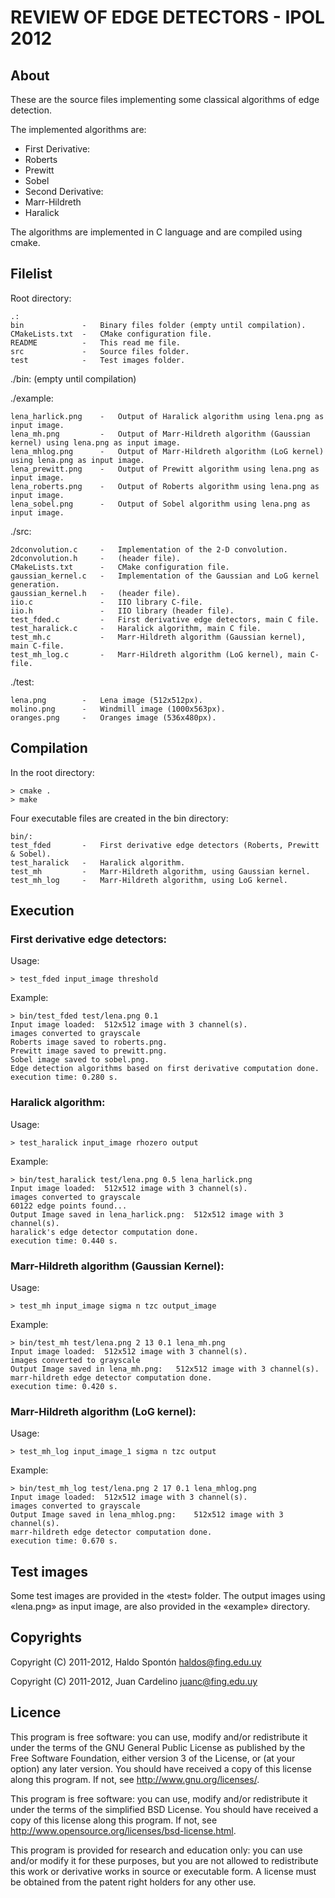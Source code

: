 REVIEW OF EDGE DETECTORS - IPOL 2012
====================================

About
-----

These are the source files implementing some classical algorithms of edge detection. 
	
The implemented algorithms are:
		
* First Derivative:
 * Roberts
 * Prewitt
 * Sobel
* Second Derivative:	
 * Marr-Hildreth
 * Haralick

The algorithms are implemented in C language and are compiled using cmake. 

Filelist
--------

Root directory:

	.:
	bin  			-	Binary files folder (empty until compilation).
	CMakeLists.txt  -	CMake configuration file.
	README  		- 	This read me file.
	src  			-	Source files folder.
	test			-	Test images folder.
	
./bin: (empty until compilation)

./example:

	lena_harlick.png	-	Output of Haralick algorithm using lena.png as input image.
	lena_mh.png			-	Output of Marr-Hildreth algorithm (Gaussian kernel) using lena.png as input image.
	lena_mhlog.png		-	Output of Marr-Hildreth algorithm (LoG kernel) using lena.png as input image.
	lena_prewitt.png	-	Output of Prewitt algorithm using lena.png as input image.
	lena_roberts.png	-	Output of Roberts algorithm using lena.png as input image.
	lena_sobel.png		-	Output of Sobel algorithm using lena.png as input image.
	
./src:

	2dconvolution.c  	-	Implementation of the 2-D convolution.
	2dconvolution.h		-	(header file).
	CMakeLists.txt		-	CMake configuration file.
	gaussian_kernel.c	-	Implementation of the Gaussian and LoG kernel generation.
	gaussian_kernel.h	-	(header file).
	iio.c				-	IIO library C-file.
	iio.h     			-	IIO library (header file).
	test_fded.c      	-	First derivative edge detectors, main C file.
	test_haralick.c		-	Haralick algorithm, main C file.
	test_mh.c   		-	Marr-Hildreth algorithm (Gaussian kernel), main C-file.
	test_mh_log.c 		-	Marr-Hildreth algorithm (LoG kernel), main C-file.
	
./test:

	lena.png  		-	Lena image (512x512px).
	molino.png  	-	Windmill image (1000x563px).
	oranges.png		-	Oranges image (536x480px).

Compilation
-----------

In the root directory:

	> cmake .
	> make

Four executable files are created in the bin directory:

	bin/:
	test_fded  		-	First derivative edge detectors (Roberts, Prewitt & Sobel).
	test_haralick  	-	Haralick algorithm.
	test_mh  		-	Marr-Hildreth algorithm, using Gaussian kernel.
	test_mh_log		-	Marr-Hildreth algorithm, using LoG kernel.


Execution
---------

### First derivative edge detectors:

Usage: 

	> test_fded input_image threshold

Example:

	> bin/test_fded test/lena.png 0.1
	Input image loaded:	 512x512 image with 3 channel(s).
	images converted to grayscale
	Roberts image saved to roberts.png.
	Prewitt image saved to prewitt.png.
	Sobel image saved to sobel.png.
	Edge detection algorithms based on first derivative computation done.
	execution time: 0.280 s.

### Haralick algorithm:

Usage: 

	> test_haralick input_image rhozero output
		
Example:

	> bin/test_haralick test/lena.png 0.5 lena_harlick.png
	Input image loaded:	 512x512 image with 3 channel(s).
	images converted to grayscale
	60122 edge points found...
	Output Image saved in lena_harlick.png:	 512x512 image with 3 channel(s).
	haralick's edge detector computation done.
	execution time: 0.440 s.

### Marr-Hildreth algorithm (Gaussian Kernel):

Usage: 

	> test_mh input_image sigma n tzc output_image
		
Example:

	> bin/test_mh test/lena.png 2 13 0.1 lena_mh.png
	Input image loaded:	 512x512 image with 3 channel(s).
	images converted to grayscale
	Output Image saved in lena_mh.png:	 512x512 image with 3 channel(s).
	marr-hildreth edge detector computation done.
	execution time: 0.420 s.

### Marr-Hildreth algorithm (LoG kernel):

Usage: 

	> test_mh_log input_image_1 sigma n tzc output

Example:

	> bin/test_mh_log test/lena.png 2 17 0.1 lena_mhlog.png
	Input image loaded:	 512x512 image with 3 channel(s).
	images converted to grayscale
	Output Image saved in lena_mhlog.png:	 512x512 image with 3 channel(s).
	marr-hildreth edge detector computation done.
	execution time: 0.670 s.

Test images
-----------

Some test images are provided in the «test» folder.
The output images using «lena.png» as input image, are also provided in the «example» directory.

Copyrights
----------

Copyright (C) 2011-2012, Haldo Spontón <haldos@fing.edu.uy>

Copyright (C) 2011-2012, Juan Cardelino <juanc@fing.edu.uy>

Licence
-------

This program is free software: you can use, modify and/or
redistribute it under the terms of the GNU General Public
License as published by the Free Software Foundation, either
version 3 of the License, or (at your option) any later
version. You should have received a copy of this license along
this program. If not, see <http://www.gnu.org/licenses/>.
	
This program is free software: you can use, modify and/or
redistribute it under the terms of the simplified BSD
License. You should have received a copy of this license along
this program. If not, see
<http://www.opensource.org/licenses/bsd-license.html>.
	
This program is provided for research and education only: you can
use and/or modify it for these purposes, but you are not allowed
to redistribute this work or derivative works in source or
executable form. A license must be obtained from the patent right
holders for any other use.
